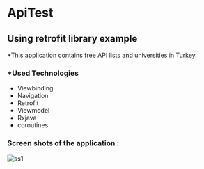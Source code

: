 # ApiTest
## Using retrofit library example

*This application contains free API lists and universities in Turkey.

### *Used Technologies
- Viewbinding
- Navigation
- Retrofit
- Viewmodel
- Rxjava
- coroutines

### Screen shots of the application : 

![ss1](https://github.com/Slankss/ImagesOfApplications/_ss1_ApiTest.png)
